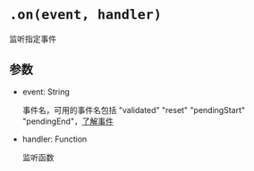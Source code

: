 # `.on(event, handler)`

监听指定事件

## 参数

- event: String

    事件名，可用的事件名包括 "validated" "reset" "pendingStart" "pendingEnd"，[了解事件](instance_events.md)

- handler: Function

    监听函数
